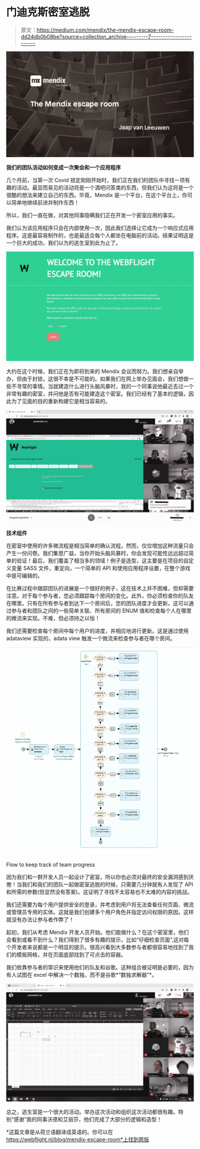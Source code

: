 # 门迪克斯密室逃脱

> 原文：<https://medium.com/mendix/the-mendix-escape-room-dd24db0b08be?source=collection_archive---------7----------------------->

![](img/0af91aba1a0f675943f2d1af54a23ec9.png)

**我们的团队活动如何变成一次聚会和一个应用程序**

几个月前，当第一次 Covid 锁定刚刚开始时，我们正在我们的团队中寻找一项有趣的活动。最显而易见的活动将是一个酒吧问答类的东西，但我们认为这将是一个很酷的想法来建立自己的东西。毕竟，Mendix 是一个平台，在这个平台上，你可以简单地继续前进并制作东西！

所以，我们一直在做，对其他同事隐瞒我们正在开发一个密室应用的事实。

我们认为该应用程序只会在内部使用一次，因此我们选择让它成为一个响应式应用程序。这是最容易制作的，也是最适合每个人都坐在电脑前的活动。结果证明这是一个巨大的成功，我们以为的逃生室到此为止了。

![](img/e9925c8815d75c9be23b7eb4f2490990.png)

大约在这个时候，我们正在为即将到来的 Mendix 会议而努力。我们想亲自举办，但由于封锁，这很不幸是不可能的。如果我们在网上举办见面会，我们想做一些不寻常的事情。当就建造什么进行头脑风暴时，我的一个同事说他最近去过一个非常有趣的密室，并问他是否有可能建造这个密室。我们已经有了基本的逻辑，因此为了见面的目的重新构建它是相当容易的。

![](img/46f91538e202739ec84ed4a0f5db4ebc.png)

**技术组件**

在密室中使用的许多微流程是相当简单的确认流程。然而，仅仅增加这种流量只会产生一份问卷。我们集思广益，当你开始头脑风暴时，你会发现可能性远远超过简单的验证！最后，我们覆盖了相当多的领域！例子是造型，这主要是在项目的自定义变量 SASS 文件，重定向，一个简单的 API 和使用应用程序设置，在整个游戏中是可编辑的。

在比赛过程中跟踪团队的进展是一个很好的例子，这在技术上并不困难，但却需要注意。对于每个参与者，您必须跟踪每个房间的变化。此外，你必须检查你的队友在哪里。只有在所有参与者到达下一个房间后，您的团队进度才会更新。这可以通过参与者和团队之间的一些简单关联、所有房间的 ENUM 值和检查每个人在哪里的微流来实现。不难，但必须持之以恒！

我们还需要检查每个房间中每个用户的进度，并相应地进行更新。这是通过使用 adataview 实现的，adata view 触发一个微流来检查参与者在哪个房间。

![](img/219bdf8b7734a0b261b89d1537367905.png)

Flow to keep track of team progress

因为我们和一群开发人员一起设计了密室，所以你也必须对最终的安全漏洞感到厌倦！当我们和我们的团队一起做密室逃脱的时候，只需要几分钟就有人发现了 API 和所需的参数(但显然没有答案)。这证明了寻找不太容易也不太难的内容的挑战。

我们还需要为每个用户提供安全的登录，并考虑到用户将无法查看任何页面、微流或管理员专用的实体。这就是我们创建多个用户角色并指定访问权限的原因。这样就没有办法让参与者作弊了！

起初，我们从考虑 Mendix 开发人员开始。他们能做什么？在这个密室里，他们会看到或看不到什么？我们得到了很多有趣的提示，比如“仔细检查页面”,这对每个开发者来说都是一个明显的提示。很高兴看到大多数参与者都很容易地找到了我们的模板网格，并在页面底部找到了可点击的容器。

我们依靠参与者的常识来使用他们的队友和谷歌。这种组合被证明是必要的，因为有人试图在 excel 中解决一个数独，而不是谷歌*“数独求解器”*。

![](img/266d8e9fe87612f945b551bfbcd267b7.png)

总之，逃生室是一个很大的活动。举办这次活动和组织这次活动都很有趣。特别“感谢”我的同事沃德和艾丽莎，他们完成了大部分的逻辑和造型！

*这篇文章是从荷兰语翻译成英语的。你可以在 https://webflight.nl/blog/mendix-escape-room*上找到原版